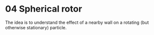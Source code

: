 # 04 Spherical rotor

The idea is to understand the effect of a nearby wall on a rotating (but otherwise stationary) particle.
